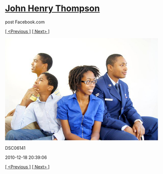# [John Henry Thompson](../README.md)
post Facebook.com

[[ <Previous ]](2010-12-18-37.md) [[ Next> ]](2010-12-18-39.md)

[![](../media/2010-12-18/Fam-2010-DSC06141.jpg)](../README.md)

DSC06141

2010-12-18 20:39:06

[[ <Previous ]](2010-12-18-37.md) [[ Next> ]](2010-12-18-39.md)